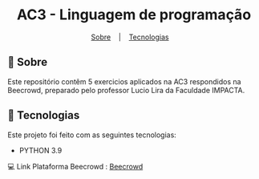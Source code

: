 <h1 align="center">AC3 - Linguagem de programação</h1>

<p align="center">
  <a href="#open_book-sobre">Sobre</a>
  &nbsp;&nbsp;&nbsp;|&nbsp;&nbsp;&nbsp;
  <a href="#hammer-tecnologias">Tecnologias</a>
  &nbsp;&nbsp;&nbsp;
</p>

## :open_book: Sobre
Este repositório contêm 5 exercicios aplicados na AC3 respondidos na Beecrowd, preparado pelo professor Lucio Lira da Faculdade IMPACTA.


## :hammer: Tecnologias
Este projeto foi feito com as seguintes tecnologias:
- PYTHON 3.9


:computer: Link Plataforma Beecrowd : [Beecrowd](https://www.beecrowd.com.br/judge/pt)

